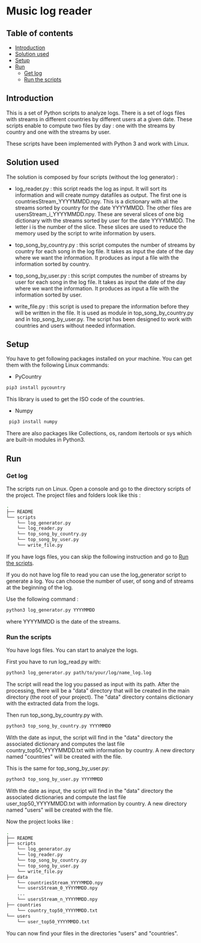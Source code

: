 # Music log reader

## Table of contents
- [Introduction](#link1)
- [Solution used](#link2)
- [Setup](#link3)
- [Run](#link4)
   - [Get log](#link5)
   - [Run the scripts](#link6)

## Introduction <a id="link1">

This is a set of Python scripts to analyze logs. There is a set of logs files with streams in different countries by different users at a given date. These scripts enable to compute two files by day : one with the streams by country and one with the streams by user.

These scripts have been implemented with Python 3 and work with Linux.

## Solution used <a id="link2">

The solution is composed by four scripts (without the log generator) : 

 - log_reader.py : this script reads the log as input. It will sort its information and will create numpy datafiles as output. The first one is countriesStream_YYYYMMDD.npy. This is a dictionary with all the streams sorted by country for the date YYYYMMDD. The other files are usersStream_i_YYYYMMDD.npy. These are several slices of one big dictionary with the streams sorted by user for the date YYYYMMDD. The letter i is the number of the slice. 
  These slices are used to reduce the memory used by the script to write information by users. 
 
 - top_song_by_country.py :  this script computes the number of streams by country for each song in the log file. It takes as input the date of the day where we want the information. It produces as input a file with the information sorted by country.
 
 - top_song_by_user.py : this script computes the number of streams by user for each song in the log file. It takes as input the date of the day where we want the information. It produces as input a file with the information sorted by user.
 
 - write_file.py : this script is used to prepare the information before they will be written in the file. It is used as module in top_song_by_country.py and in top_song_by_user.py. The script has been designed to work with countries and users without needed information.



## Setup <a id="link3">

You have to get following packages installed on your machine. You can get them with the following Linux commands:

 - PyCountry
 ```bash
 pip3 install pycountry
 ```
This library is used to get the ISO code of the countries.
 
 - Numpy
```bash
 pip3 install numpy
 ``` 
 
 There are also packages like Collections, os, random itertools or sys which are built-in modules in Python3.

## Run <a id="link4">

### Get log <a id="link5">

The scripts run on Linux. Open a console and go to the directory scripts of the project. The project files and folders look like this : 
```bash
.
├── README
└── scripts
    └── log_generator.py
    └── log_reader.py
    └── top_song_by_country.py
    └── top_song_by_user.py
    └── write_file.py
```

If you have logs files, you can skip the following instruction and go to [Run the scripts](#link6).

If you do not have log file to read you can use the log_generator script to generate a log. You can choose the number of user, of song and of streams at the beginning of the log.

Use the following command :
```bash
python3 log_generator.py YYYYMMDD
```
where YYYYMMDD is the date of the streams.

###  Run the scripts <a id="link6"> 

You have logs files. You can start to analyze the logs.

First you have to run log_read.py with:
```bash
python3 log_generator.py path/to/your/log/name_log.log
```
The script will read the log you passed as input with its path. After the processing, there will be a "data" directory that will be created in the main directory (the root of your project). The "data" directory contains dictionary with the extracted data from the logs.

Then run top_song_by_country.py with.
```bash
python3 top_song_by_country.py YYYYMMDD
```
With the date as input, the script will find in the "data" directory the associated dictionary and computes the last file country_top50_YYYYMMDD.txt with information by country. A new directory named "countries" will be created with the file.

This is the same for top_song_by_user.py:
```bash
python3 top_song_by_user.py YYYYMMDD
```
With the date as input, the script will find in the "data" directory the associated dictionaries and compute the last file user_top50_YYYYMMDD.txt with information by country. A new directory named "users" will be created with the file.


Now the project looks like :
```bash
.
├── README
├── scripts
    └── log_generator.py
    └── log_reader.py
    └── top_song_by_country.py
    └── top_song_by_user.py
    └── write_file.py
├── data
    └── countriesStream_YYYYMMDD.npy
    └── usersStream_0_YYYYMMDD.npy
    ...
    └── usersStream_n_YYYYMMDD.npy
├── countries
    └── country_top50_YYYYMMDD.txt
└── users
    └── user_top50_YYYYMMDD.txt
```

You can now find your files in the directories "users" and "countries".

